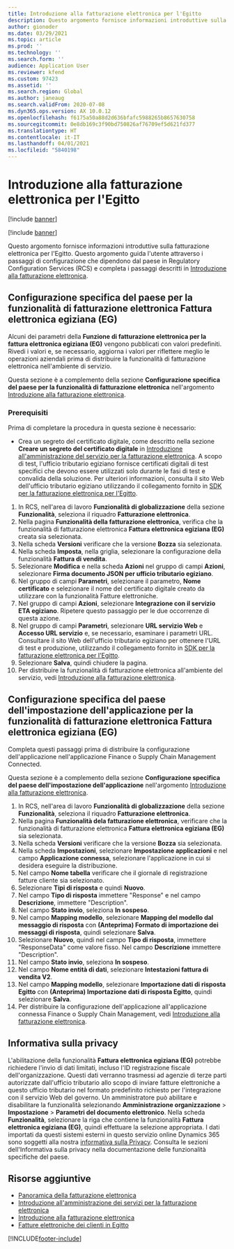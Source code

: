 ```yaml
---
title: Introduzione alla fatturazione elettronica per l'Egitto
description: Questo argomento fornisce informazioni introduttive sulla fatturazione elettronica per l'Egitto in Finance e Supply Chain Management.
author: gionoder
ms.date: 03/29/2021
ms.topic: article
ms.prod: ''
ms.technology: ''
ms.search.form: ''
audience: Application User
ms.reviewer: kfend
ms.custom: 97423
ms.assetid: ''
ms.search.region: Global
ms.author: janeaug
ms.search.validFrom: 2020-07-08
ms.dyn365.ops.version: AX 10.0.12
ms.openlocfilehash: f6175a50a88d2d636bfafc5988265b8657630758
ms.sourcegitcommit: 0e8db169c3f90bd750826af76709ef5d621fd377
ms.translationtype: HT
ms.contentlocale: it-IT
ms.lasthandoff: 04/01/2021
ms.locfileid: "5840198"
---
```

# <a name="get-started-with-electronic-invoicing-for-egypt"></a>Introduzione alla fatturazione elettronica per l'Egitto

[!include [banner](../includes/banner.md)]

[!include [banner](../includes/preview-banner.md)]

Questo argomento fornisce informazioni introduttive sulla fatturazione elettronica per l'Egitto. Questo argomento guida l'utente attraverso i passaggi di configurazione che dipendono dal paese in Regulatory Configuration Services (RCS) e completa i passaggi descritti in [Introduzione alla fatturazione elettronica](e-invoicing-get-started.md).

## <a name="country-specific-configuration-for-egyptian-electronic-invoice-eg-electronic-invoicing-feature"></a>Configurazione specifica del paese per la funzionalità di fatturazione elettronica Fattura elettronica egiziana (EG)

Alcuni dei parametri della **Funzione di fatturazione elettronica per la fattura elettronica egiziana (EG)** vengono pubblicati con valori predefiniti. Rivedi i valori e, se necessario, aggiorna i valori per riflettere meglio le operazioni aziendali prima di distribuire la funzionalità di fatturazione elettronica nell'ambiente di servizio.

Questa sezione è a complemento della sezione **Configurazione specifica del paese per la funzionalità di fatturazione elettronica** nell'argomento [Introduzione alla fatturazione elettronica](e-invoicing-get-started.md).

### <a name="prerequisites"></a>Prerequisiti

Prima di completare la procedura in questa sezione è necessario:

- Crea un segreto del certificato digitale, come descritto nella sezione **Creare un segreto del certificato digitale** in [Introduzione all'amministrazione del servizio per la fatturazione elettronica](e-invoicing-get-started-service-administration.md). A scopo di test, l'ufficio tributario egiziano fornisce certificati digitali di test specifici che devono essere utilizzati solo durante le fasi di test e convalida della soluzione. Per ulteriori informazioni, consulta il sito Web dell'ufficio tributario egiziano utilizzando il collegamento fornito in [SDK per la fatturazione elettronica per l'Egitto](https://sdk.sit.invoicing.eta.gov.eg/faq/).

1. In RCS, nell'area di lavoro **Funzionalità di globalizzazione** della sezione **Funzionalità**, seleziona il riquadro **Fatturazione elettronica**.
2. Nella pagina **Funzionalità della fatturazione elettronica**, verifica che la funzionalità di fatturazione elettronica **Fattura elettronica egiziana (EG)** creata sia selezionata.
3. Nella scheda **Versioni** verificare che la versione **Bozza** sia selezionata.
4. Nella scheda **Imposta**, nella griglia, selezionare la configurazione della funzionalità **Fattura di vendita**.
5. Selezionare **Modifica** e nella scheda **Azioni** nel gruppo di campi **Azioni**, selezionare **Firma documento JSON per ufficio tributario egiziano**.
6. Nel gruppo di campi **Parametri**, selezionare il parametro, **Nome certificato** e selezionare il nome del certificato digitale creato da utilizzare con la funzionalità Fatture elettroniche.
7. Nel gruppo di campi **Azioni**, selezionare **Integrazione con il servizio ETA egiziano**. Ripetere questo passaggio per le due occorrenze di questa azione.
8. Nel gruppo di campi **Parametri**, selezionare **URL servizio Web** e **Accesso URL servizio** e, se necessario, esaminare i parametri URL. Consultare il sito Web dell'ufficio tributario egiziano per ottenere l'URL di test e produzione, utilizzando il collegamento fornito in [SDK per la fatturazione elettronica per l'Egitto](https://sdk.sit.invoicing.eta.gov.eg/faq/).
9. Selezionare **Salva**, quindi chiudere la pagina.
10. Per distribuire la funzionalità di fatturazione elettronica all'ambiente del servizio, vedi [Introduzione alla fatturazione elettronica](e-invoicing-get-started.md).

## <a name="country-specific-configuration-of-the-application-setup-for-the-egyptian-electronic-invoice-eg-electronic-invoicing-feature"></a>Configurazione specifica del paese dell'impostazione dell'applicazione per la funzionalità di fatturazione elettronica Fattura elettronica egiziana (EG)

Completa questi passaggi prima di distribuire la configurazione dell'applicazione nell'applicazione Finance o Supply Chain Management Connected.

Questa sezione è a complemento della sezione **Configurazione specifica del paese dell'impostazione dell'applicazione** nell'argomento [Introduzione alla fatturazione elettronica](e-invoicing-get-started.md).

1. In RCS, nell'area di lavoro **Funzionalità di globalizzazione** della sezione **Funzionalità**, seleziona il riquadro **Fatturazione elettronica**.
2. Nella pagina **Funzionalità dela fatturazione elettronica**, verificare che la funzionalità di fatturazione elettronica **Fattura elettronica egiziana (EG)** sia selezionata.
3. Nella scheda **Versioni** verificare che la versione **Bozza** sia selezionata.
4. Nella scheda **Impostazioni**, selezionare **Impostazione applicazioni** e nel campo **Applicazione connessa**, selezionare l'applicazione in cui si desidera eseguire la distribuzione.
5. Nel campo **Nome tabella** verificare che il giornale di registrazione fatture cliente sia selezionato.
6. Selezionare **Tipi di risposta** e quindi **Nuovo**.
7. Nel campo **Tipo di risposta** immettere "Response" e nel campo **Descrizione**, immettere "Description".
8. Nel campo **Stato invio**, seleziona **In sospeso**.
9. Nel campo **Mapping modello**, selezionare **Mapping del modello dal messaggio di risposta** con **(Anteprima) Formato di importazione dei messaggi di risposta**, quindi selezionare **Salva**.
10. Selezionare **Nuovo**, quindi nel campo **Tipo di risposta**, immettere "ResponseData" come valore fisso. Nel campo **Descrizione** immettere "Description".
11. Nel campo **Stato invio**, seleziona **In sospeso**.
12. Nel campo **Nome entità di dati**, selezionare **Intestazioni fattura di vendita V2**.
13. Nel campo **Mapping modello**, selezionare **Importazione dati di risposta Egitto** con **(Anteprima) Importazione dati di risposta Egitto**, quindi selezionare **Salva**.
14. Per distribuire la configurazione dell'applicazione all'applicazione connessa Finance o Supply Chain Management, vedi [Introduzione alla fatturazione elettronica](e-invoicing-get-started.md).

## <a name="privacy-notice"></a>Informativa sulla privacy

L'abilitazione della funzionalità **Fattura elettronica egiziana (EG)** potrebbe richiedere l'invio di dati limitati, incluso l'ID registrazione fiscale dell'organizzazione. Questi dati verranno trasmessi ad agenzie di terze parti autorizzate dall'ufficio tributario allo scopo di inviare fatture elettroniche a questo ufficio tributario nel formato predefinito richiesto per l'integrazione con il servizio Web del governo. Un amministratore può abilitare e disabilitare la funzionalità selezionando **Amministrazione organizzazione** > **Impostazione** > **Parametri del documento elettronico**. Nella scheda **Funzionalità**, selezionare la riga che contiene la funzionalità **Fattura elettronica egiziana (EG)**, quindi effettuare la selezione appropriata. I dati importati da questi sistemi esterni in questo servizio online Dynamics 365 sono soggetti alla nostra [informativa sulla Privacy](https://go.microsoft.com/fwlink/?LinkId=512132). Consulta le sezioni dell'Informativa sulla privacy nella documentazione delle funzionalità specifiche del paese.

## <a name="additional-resources"></a>Risorse aggiuntive

- [Panoramica della fatturazione elettronica](e-invoicing-service-overview.md)
- [Introduzione all'amministrazione dei servizi per la fatturazione elettronica](e-invoicing-get-started-service-administration.md)
- [Introduzione alla fatturazione elettronica](e-invoicing-get-started.md)
- [Fatture elettroniche dei clienti in Egitto](emea-egy-e-invoices.md)


[!INCLUDE[footer-include](../../includes/footer-banner.md)]
